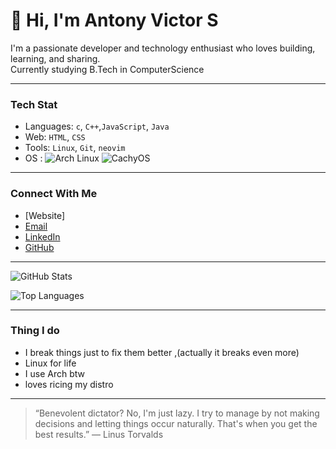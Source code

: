 # 👋 Hi, I'm Antony Victor S

I'm a passionate developer and technology enthusiast who loves building, learning, and sharing.  
Currently studying B.Tech in ComputerScience

---

### Tech Stat

- Languages: `c`, `C++`,`JavaScript`, `Java` 
- Web: `HTML`, `CSS`
- Tools: `Linux`, `Git`, `neovim`
- OS : ![Arch Linux](https://img.shields.io/badge/Arch_Linux-1E1E2E?style=flat-square&logo=arch-linux&logoColor=skyblue) ![CachyOS](https://img.shields.io/badge/CachyOS-1A1A1A?style=for-the-badge&logo=arch-linux&logoColor=cyan)



---

### Connect With Me

- [Website]
- [Email](mailto:anto_vs@outlook..com)
- [LinkedIn](https://www.linkedin.com/in/antony-victor-s-8183a8377/)
- [GitHub](https://github.com/AntoVs)

---

![GitHub Stats](https://github-readme-stats.vercel.app/api?username=AntoVs&show_icons=true&theme=radical&border_radius=10)

![Top Languages](https://github-readme-stats.vercel.app/api/top-langs/?username=AntoVs&layout=compact&theme=radical&border_radius=10)

---

### Thing I do

- I break things just to fix them better ,(actually it breaks even more)
- Linux for life
- I use Arch btw
- loves ricing my distro
---

> “Benevolent dictator? No, I'm just lazy. I try to manage by not making decisions and letting things occur naturally. That's when you get the best results.” ― Linus Torvalds
